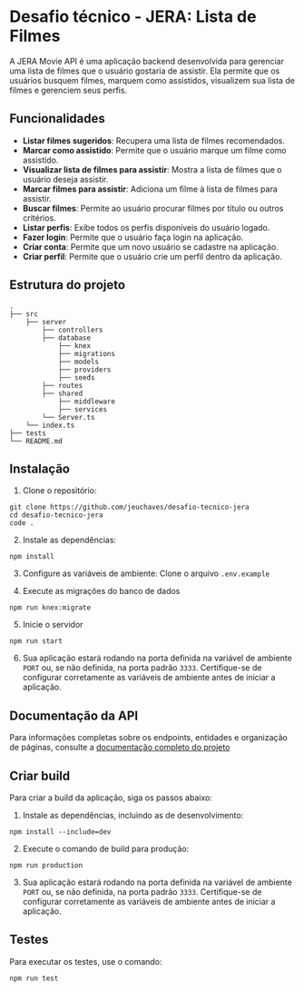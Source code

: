 # Desafio técnico - JERA: Lista de Filmes

A JERA Movie API é uma aplicação backend desenvolvida para gerenciar uma lista de filmes que o usuário gostaria de assistir. Ela permite que os usuários busquem filmes, marquem como assistidos, visualizem sua lista de filmes e gerenciem seus perfis.

## Funcionalidades

-   **Listar filmes sugeridos**: Recupera uma lista de filmes recomendados.
-   **Marcar como assistido**: Permite que o usuário marque um filme como assistido.
-   **Visualizar lista de filmes para assistir**: Mostra a lista de filmes que o usuário deseja assistir.
-   **Marcar filmes para assistir**: Adiciona um filme à lista de filmes para assistir.
-   **Buscar filmes**: Permite ao usuário procurar filmes por título ou outros critérios.
-   **Listar perfis**: Exibe todos os perfis disponíveis do usuário logado.
-   **Fazer login**: Permite que o usuário faça login na aplicação.
-   **Criar conta**: Permite que um novo usuário se cadastre na aplicação.
-   **Criar perfil**: Permite que o usuário crie um perfil dentro da aplicação.

## Estrutura do projeto

```
.
├── src
    ├── server
        ├── controllers
        ├── database
            ├── knex
            ├── migrations
            ├── models
            ├── providers
            ├── seeds
        ├── routes
        ├── shared
            ├── middleware
            ├── services
        └── Server.ts
    └── index.ts
├── tests
└── README.md
```

## Instalação

1. Clone o repositório:

```
git clone https://github.com/jeuchaves/desafio-tecnico-jera
cd desafio-tecnico-jera
code .
```

2. Instale as dependências:

```
npm install
```

3. Configure as variáveis de ambiente:
   Clone o arquivo `.env.example`

4. Execute as migrações do banco de dados

```
npm run knex:migrate
```

5. Inicie o servidor

```
npm run start
```

6. Sua aplicação estará rodando na porta definida na variável de ambiente `PORT` ou, se não definida, na porta padrão `3333`. Certifique-se de configurar corretamente as variáveis de ambiente antes de iniciar a aplicação.

## Documentação da API

Para informações completas sobre os endpoints, entidades e organização de páginas, consulte a [documentação completo do projeto](https://jeuchaves.notion.site/Desafio-T-cnico-Jera-009cfde757b2458fa6ebca34aca2a307?pvs=4)

## Criar build

Para criar a build da aplicação, siga os passos abaixo:

1. Instale as dependências, incluindo as de desenvolvimento:

```
npm install --include=dev
```

2. Execute o comando de build para produção:

```
npm run production
```

3. Sua aplicação estará rodando na porta definida na variável de ambiente `PORT` ou, se não definida, na porta padrão `3333`. Certifique-se de configurar corretamente as variáveis de ambiente antes de iniciar a aplicação.

## Testes

Para executar os testes, use o comando:

```
npm run test
```
